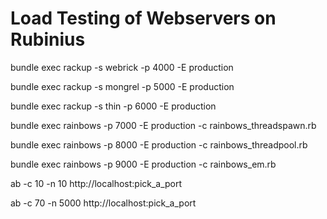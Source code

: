 # Load Testing of Webservers on Rubinius

bundle exec rackup -s webrick -p 4000 -E production

bundle exec rackup -s mongrel -p 5000 -E production

bundle exec rackup -s thin -p 6000 -E production

bundle exec rainbows -p 7000 -E production -c rainbows\_threadspawn.rb

bundle exec rainbows -p 8000 -E production -c rainbows\_threadpool.rb

bundle exec rainbows -p 9000 -E production -c rainbows\_em.rb

ab -c 10 -n 10 http://localhost:pick\_a\_port

ab -c 70 -n 5000 http://localhost:pick\_a\_port
